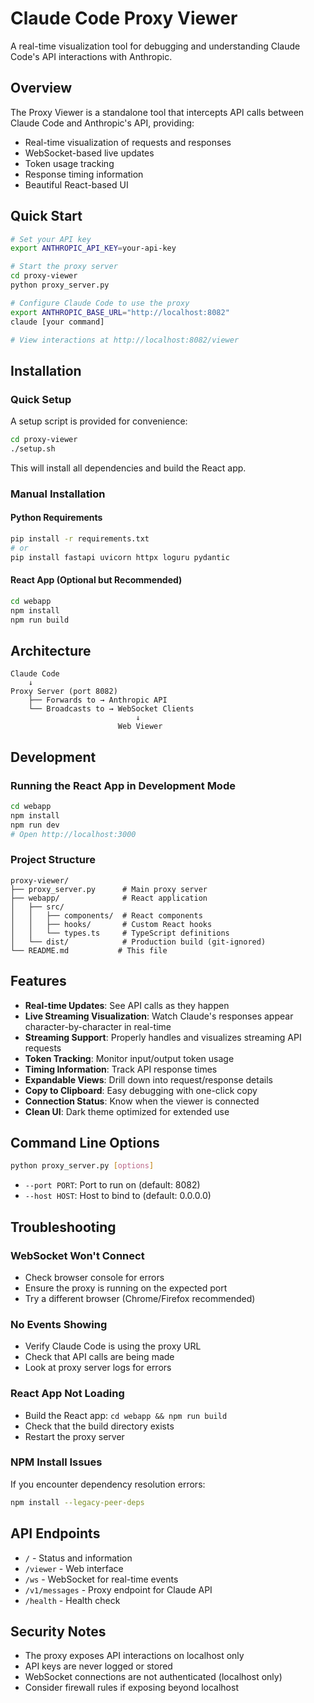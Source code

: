 # Claude Code Proxy Viewer

A real-time visualization tool for debugging and understanding Claude Code's API interactions with Anthropic.

## Overview

The Proxy Viewer is a standalone tool that intercepts API calls between Claude Code and Anthropic's API, providing:
- Real-time visualization of requests and responses
- WebSocket-based live updates
- Token usage tracking
- Response timing information
- Beautiful React-based UI

## Quick Start

```bash
# Set your API key
export ANTHROPIC_API_KEY=your-api-key

# Start the proxy server
cd proxy-viewer
python proxy_server.py

# Configure Claude Code to use the proxy
export ANTHROPIC_BASE_URL="http://localhost:8082"
claude [your command]

# View interactions at http://localhost:8082/viewer
```

## Installation

### Quick Setup

A setup script is provided for convenience:

```bash
cd proxy-viewer
./setup.sh
```

This will install all dependencies and build the React app.

### Manual Installation

#### Python Requirements

```bash
pip install -r requirements.txt
# or
pip install fastapi uvicorn httpx loguru pydantic
```

#### React App (Optional but Recommended)

```bash
cd webapp
npm install
npm run build
```

## Architecture

```
Claude Code
    ↓
Proxy Server (port 8082)
    ├── Forwards to → Anthropic API
    └── Broadcasts to → WebSocket Clients
                            ↓
                        Web Viewer
```

## Development

### Running the React App in Development Mode

```bash
cd webapp
npm install
npm run dev
# Open http://localhost:3000
```

### Project Structure

```
proxy-viewer/
├── proxy_server.py      # Main proxy server
├── webapp/              # React application
│   ├── src/
│   │   ├── components/  # React components
│   │   ├── hooks/       # Custom React hooks
│   │   └── types.ts     # TypeScript definitions
│   └── dist/            # Production build (git-ignored)
└── README.md           # This file
```

## Features

- **Real-time Updates**: See API calls as they happen
- **Live Streaming Visualization**: Watch Claude's responses appear character-by-character in real-time
- **Streaming Support**: Properly handles and visualizes streaming API requests
- **Token Tracking**: Monitor input/output token usage
- **Timing Information**: Track API response times
- **Expandable Views**: Drill down into request/response details
- **Copy to Clipboard**: Easy debugging with one-click copy
- **Connection Status**: Know when the viewer is connected
- **Clean UI**: Dark theme optimized for extended use

## Command Line Options

```bash
python proxy_server.py [options]
```

- `--port PORT`: Port to run on (default: 8082)
- `--host HOST`: Host to bind to (default: 0.0.0.0)

## Troubleshooting

### WebSocket Won't Connect
- Check browser console for errors
- Ensure the proxy is running on the expected port
- Try a different browser (Chrome/Firefox recommended)

### No Events Showing
- Verify Claude Code is using the proxy URL
- Check that API calls are being made
- Look at proxy server logs for errors

### React App Not Loading
- Build the React app: `cd webapp && npm run build`
- Check that the build directory exists
- Restart the proxy server

### NPM Install Issues
If you encounter dependency resolution errors:
```bash
npm install --legacy-peer-deps
```

## API Endpoints

- `/` - Status and information
- `/viewer` - Web interface
- `/ws` - WebSocket for real-time events
- `/v1/messages` - Proxy endpoint for Claude API
- `/health` - Health check

## Security Notes

- The proxy exposes API interactions on localhost only
- API keys are never logged or stored
- WebSocket connections are not authenticated (localhost only)
- Consider firewall rules if exposing beyond localhost
